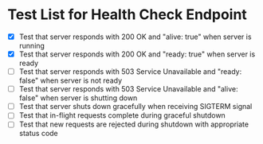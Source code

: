 # Test List for Health Check Endpoint

- [x] Test that server responds with 200 OK and "alive: true" when server is running
- [x] Test that server responds with 200 OK and "ready: true" when server is ready
- [ ] Test that server responds with 503 Service Unavailable and "ready: false" when server is not ready
- [ ] Test that server responds with 503 Service Unavailable and "alive: false" when server is shutting down
- [ ] Test that server shuts down gracefully when receiving SIGTERM signal
- [ ] Test that in-flight requests complete during graceful shutdown
- [ ] Test that new requests are rejected during shutdown with appropriate status code
